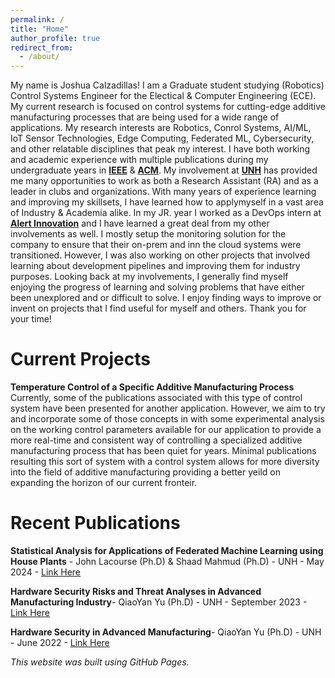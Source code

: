 ```yaml
---
permalink: /
title: "Home"
author_profile: true
redirect_from: 
  - /about/
---
```


My name is Joshua Calzadillas! I am a Graduate student studying (Robotics) Control Systems Engineer for the Electical & Computer Engineering (ECE). My current research is focused on control systems for cutting-edge additive manufacturing processes that are being used for a wide range of applications. My research interests are Robotics, Conrol Systems, AI/ML, IoT Sensor Technologies, Edge Computing, Federated ML, Cybersecurity, and other relatable disciplines that peak my interest. I have both working and academic experience with multiple publications during my undergraduate years in **[IEEE](https://www.ieee.org/)** & **[ACM](https://www.acm.org/)**. My involvement at **[UNH](https://unh.edu/)** has provided me many opportunities to work as both a Research Assistant (RA) and as a leader in clubs and organizations. With many years of experience learning and improving my skillsets, I have learned how to applymyself in a vast area of Industry & Academia alike. In my JR. year I worked as a DevOps intern at **[Alert Innovation](https://www.walmartasr.com/)** and I have learned a great deal from my other involvements as well. I mostly setup the monitoring solution for the company to ensure that their on-prem and inn the cloud systems were transitioned. However, I was also working on other projects that involved learning about development pipelines and improving them for industry purposes. Looking back at my involvements, I generally find myself enjoying the progress of learning and solving problems that have either been unexplored and or difficult to solve. I enjoy finding ways to improve or invent on projects that I find useful for myself and others. Thank you for your time!

Current Projects
======
**Temperature Control of a Specific Additive Manufacturing Process**
Currently, some of the publications associated with this type of control system have been presented for another application. However, we aim to try and incorporate some of those concepts in with some experimental analysis on the working control parameters available for our application to provide a more real-time and consistent way of controlling a specialized additive manufacturing process that has been quiet for years. Minimal publications resulting this sort of system with a control system allows for more diversity into the field of additive manufacturing providing a better yeild on expanding the horizon of our current fronteir. 

Recent Publications
======
**Statistical Analysis for Applications of Federated Machine Learning using House Plants** - John Lacourse (Ph.D) & Shaad Mahmud (Ph.D) - UNH -  May 2024 - [Link Here](https://media-gallery.unh.edu/media_submission/1527/?added__year=2024&conference=2&event=4&department=43)

**Hardware Security Risks and Threat Analyses in Advanced Manufacturing Industry**- QiaoYan Yu (Ph.D) - UNH - September 2023 - [Link Here](https://doi.org/10.1145/3603502)

**Hardware Security in Advanced Manufacturing**- QiaoYan Yu (Ph.D) - UNH - June 2022 - [Link Here](https://dl.acm.org/doi/10.1145/3526241.3530829)

*This website was built using GitHub Pages.*
